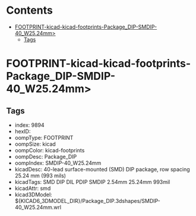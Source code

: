 



Contents
========

* [FOOTPRINT-kicad-kicad-footprints-Package_DIP-SMDIP-40_W25.24mm>](#footprint-kicad-kicad-footprints-package_dip-smdip-40_w2524mm)
	* [Tags](#tags)

# FOOTPRINT-kicad-kicad-footprints-Package_DIP-SMDIP-40_W25.24mm>

## Tags

- index: 9894
- hexID: 
- oompType: FOOTPRINT
- oompSize: kicad
- oompColor: kicad-footprints
- oompDesc: Package_DIP
- oompIndex: SMDIP-40_W25.24mm
- kicadDesc: 40-lead surface-mounted (SMD) DIP package, row spacing 25.24 mm (993 mils)
- kicadTags: SMD DIP DIL PDIP SMDIP 2.54mm 25.24mm 993mil
- kicadAttr: smd
- kicad3DModel: ${KICAD6_3DMODEL_DIR}/Package_DIP.3dshapes/SMDIP-40_W25.24mm.wrl
